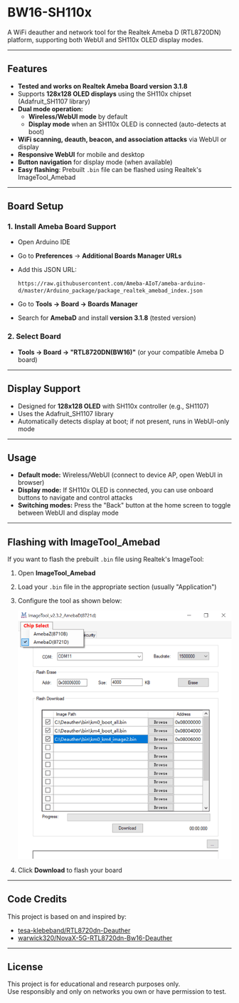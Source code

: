 # BW16-SH110x

A WiFi deauther and network tool for the Realtek Ameba D (RTL8720DN) platform, supporting both WebUI and SH110x OLED display modes.

---

## Features

- **Tested and works on Realtek Ameba Board version 3.1.8**
- Supports **128x128 OLED displays** using the SH110x chipset (Adafruit_SH1107 library)
- **Dual mode operation:**
  - **Wireless/WebUI mode** by default
  - **Display mode** when an SH110x OLED is connected (auto-detects at boot)
- **WiFi scanning, deauth, beacon, and association attacks** via WebUI or display
- **Responsive WebUI** for mobile and desktop
- **Button navigation** for display mode (when available)
- **Easy flashing**: Prebuilt `.bin` file can be flashed using Realtek's ImageTool_Amebad

---

## Board Setup

### 1. **Install Ameba Board Support**

- Open Arduino IDE
- Go to **Preferences** → **Additional Boards Manager URLs**
- Add this JSON URL:

  ```
  https://raw.githubusercontent.com/Ameba-AIoT/ameba-arduino-d/master/Arduino_package/package_realtek_amebad_index.json
  ```

- Go to **Tools → Board → Boards Manager**
- Search for **AmebaD** and install **version 3.1.8** (tested version)

### 2. **Select Board**

- **Tools → Board → "RTL8720DN(BW16)"** (or your compatible Ameba D board)

---

## Display Support

- Designed for **128x128 OLED** with SH110x controller (e.g., SH1107)
- Uses the Adafruit_SH1107 library
- Automatically detects display at boot; if not present, runs in WebUI-only mode

---

## Usage

- **Default mode:** Wireless/WebUI (connect to device AP, open WebUI in browser)
- **Display mode:** If SH110x OLED is connected, you can use onboard buttons to navigate and control attacks
- **Switching modes:** Press the "Back" button at the home screen to toggle between WebUI and display mode

---

## Flashing with ImageTool_Amebad

If you want to flash the prebuilt `.bin` file using Realtek's ImageTool:

1. Open **ImageTool_Amebad**
2. Load your `.bin` file in the appropriate section (usually "Application")
3. Configure the tool as shown below:

   ![ImageTool_Amebad Configuration Screenshot](screenshot-imager-tool-config.png)

4. Click **Download** to flash your board

---

## Code Credits

This project is based on and inspired by:

- [tesa-klebeband/RTL8720dn-Deauther](https://github.com/tesa-klebeband/RTL8720dn-Deauther)
- [warwick320/NovaX-5G-RTL8720dn-Bw16-Deauther](https://github.com/warwick320/NovaX-5G-RTL8720dn-Bw16-Deauther)

---

## License

This project is for educational and research purposes only.  
Use responsibly and only on networks you own or have permission to test.
